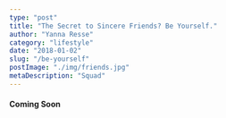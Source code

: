 ```yaml
---
type: "post"
title: "The Secret to Sincere Friends? Be Yourself."
author: "Yanna Resse"
category: "lifestyle"
date: "2018-01-02"
slug: "/be-yourself"
postImage: "./img/friends.jpg"
metaDescription: "Squad"
---
```


#### Coming Soon
